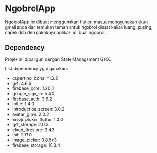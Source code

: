 # NgobrolApp

NgobrolApp ini dibuat menggunakan flutter, masuk menggunakan akun gmail anda dan temukan teman untuk ngobrol disaat kalian luang, pusing, capek dsb deh pokoknya aplikasi ini buat ngobrol...

## Dependency

Projek ini dibangun dengan State Management GetX.

List dependency yg digunakan:
  - cupertino_icons: ^1.0.2
  - get: 4.6.5
  - firebase_core: 1.20.0
  - google_sign_in: 5.4.0
  - firebase_auth: 3.6.2
  - lottie: 1.4.0
  - introduction_screen: 3.0.2
  - avatar_glow: 2.0.2
  - emoji_picker_flutter: 1.3.0
  - get_storage: 2.0.3
  - cloud_firestore: 3.4.3
  - intl: 0.17.0
  - image_picker: 0.8.5+3
  - firebase_storage: 10.3.4

